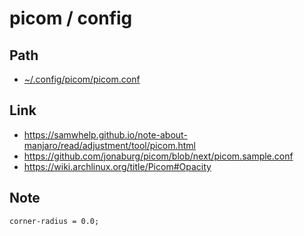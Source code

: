 
# picom / config

## Path

* [~/.config/picom/picom.conf](picom.conf)

## Link

* https://samwhelp.github.io/note-about-manjaro/read/adjustment/tool/picom.html
* https://github.com/jonaburg/picom/blob/next/picom.sample.conf
* https://wiki.archlinux.org/title/Picom#Opacity

## Note

```
corner-radius = 0.0;
```
